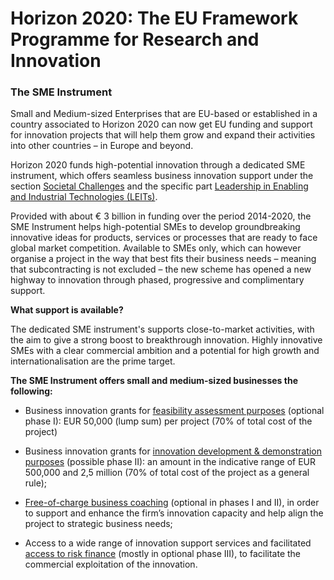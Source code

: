 # Horizon 2020: The EU Framework Programme for Research and Innovation

### The SME Instrument

Small and Medium-sized Enterprises that are EU-based or established in a country associated to Horizon 2020 can now get EU funding and support for innovation projects that will help them grow and expand their activities into other countries – in Europe and beyond.

Horizon 2020 funds high-potential innovation through a dedicated SME instrument, which offers seamless business innovation support under the section [Societal Challenges](https://ec.europa.eu/programmes/horizon2020/en/h2020-section/societal-challenges) and the specific part [Leadership in Enabling and Industrial Technologies \(LEITs\)](https://ec.europa.eu/programmes/horizon2020/en/h2020-section/leadership-enabling-and-industrial-technologies).

Provided with about € 3 billion in funding over the period 2014-2020, the SME Instrument helps high-potential SMEs to develop groundbreaking innovative ideas for products, services or processes that are ready to face global market competition. Available to SMEs only, which can however organise a project in the way that best fits their business needs – meaning that subcontracting is not excluded – the new scheme has opened a new highway to innovation through phased, progressive and complimentary support.

**What support is available?**

The dedicated SME instrument's supports close-to-market activities, with the aim to give a strong boost to breakthrough innovation. Highly innovative SMEs with a clear commercial ambition and a potential for high growth and internationalisation are the prime target.

**The SME Instrument offers small and medium-sized businesses the following:**

* Business innovation grants for [feasibility assessment purposes](https://ec.europa.eu/programmes/horizon2020/en/h2020-section/sme-instrument#Feasibility) \(optional phase I\): EUR 50,000 \(lump sum\) per project \(70% of total cost of the project\)

* Business innovation grants for [innovation development & demonstration purposes](https://ec.europa.eu/programmes/horizon2020/en/h2020-section/sme-instrument#Innovation) \(possible phase II\): an amount in the indicative range of EUR 500,000 and 2,5 million \(70% of total cost of the project as a general rule\);

* [Free-of-charge business coaching](https://ec.europa.eu/programmes/horizon2020/en/h2020-section/sme-instrument#Coaching) \(optional in phases I and II\), in order to support and enhance the firm’s innovation capacity and help align the project to strategic business needs;

* Access to a wide range of innovation support services and facilitated [access to risk finance](https://ec.europa.eu/programmes/horizon2020/en/h2020-section/sme-instrument#Commercialisation) \(mostly in optional phase III\), to facilitate the commercial exploitation of the innovation.


